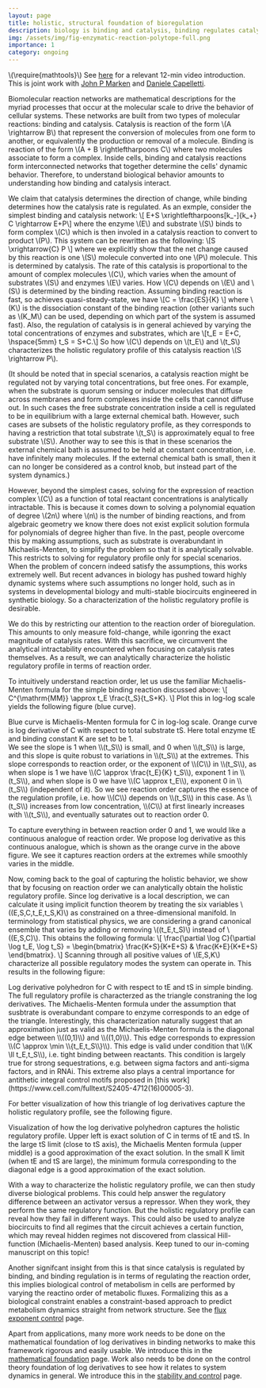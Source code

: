 ```yaml
---
layout: page
title: holistic, structural foundation of bioregulation
description: biology is binding and catalysis, binding regulates catalysis via log derivative, with full regulation profile characterized by a polyhedron.
img: /assets/img/fig-enzymatic-reaction-polytope-full.png
importance: 1
category: ongoing
---
```

\\(\require{mathtools}\\)
See [here](https://drive.google.com/file/d/1u5FYkSI9ZzEP7itai_mH1ZQds_52gfVt/view?usp=sharing) for a relevant 12-min video introduction.
This is joint work with [John P Marken](https://scholar.google.com/citations?user=GVHMq88AAAAJ&hl=en) and [Daniele Capelletti](https://staff.polito.it/daniele.cappelletti/).

Biomolecular reaction networks are mathematical descriptions for the myriad processes that occur at the molecular scale to drive the behavior of cellular systems.
These networks are built from two types of molecular reactions: binding and catalysis.
Catalysis is reaction of the form \\(A \rightarrow B\\) that represent the conversion of molecules from one form to another, or equivalently the production or removal of a molecule.
Binding is reaction of the form \\(A + B \rightleftharpoons C\\) where two molecules associate to form a complex.
Inside cells, binding and catalysis reactions form interconnected networks that together determine the cells' dynamic behavior.
Therefore, to understand biological behavior amounts to understanding how binding and catalysis interact.

We claim that catalysis determines the direction of change, while binding determines how the catalysis rate is regulated. 
As an exmple, consider the simplest binding and catalysis network:
\\[ E+S \xrightleftharpoons[k_-]{k_+} C \rightarrow E+P\\]
where the enzyme \\(E\\) and substrate \\(S\\) binds to form complex \\(C\\) which is then involed in a catalysis reaction to convert to product \\(P\\).
This system can be rewritten as the following:
\\[S \xrightarrow{C} P \\]
where we explicitly show that the net change caused by this reaction is one \\(S\\) molecule converted into one \\(P\\) molecule. This is determined by catalysis. The rate of this catalysis is proportional to the amount of complex molecules \\(C\\), which varies when the amount of substrates \\(S\\) and enzymes \\(E\\) varies. 
How \\(C\\) depends on \\(E\\) and \\(S\\) is determined by the binding reaction.
Assuming binding reaction is fast, so achieves quasi-steady-state, we have
\\[C = \frac{ES}{K} \\]
where \\(K\\) is the dissociation constant of the binding reaction (other variants such as \\(K_M\\) can be used, depending on which part of the system is assumed fast).
Also, the regulation of catalysis is in general achieved by varying the total concentrations of enzymes and substrates, which are 
\\[t_E = E+C, \hspace{5mm} t_S = S+C.\\]
So how \\(C\\) depends on \\(t_E\\) and \\(t_S\\) characterizes the holistic regulatory profile of this catalysis reaction \\(S \rightarrow P\\).

(It should be noted that in special scenarios, a catalysis reaction might be regulated not by varying total concentrations, but free ones. For example, when the substrate is quorum sensing or inducer molecules that diffuse across membranes and form complexes inside the cells that cannot diffuse out. In such cases the free substrate concentration inside a cell is regulated to be in equilibrium with a large external chemical bath.
However, such cases are subsets of the holistic regulatory profile, as they corresponds to having a restriction that total substrate \\(t_S\\) is approximately equal to free substrate \\(S\\). Another way to see this is that in these scenarios the external chemical bath is assumed to be held at constant concentration, i.e. have infinitely many molecules. If the external chemical bath is small, then it can no longer be considered as a control knob, but instead part of the system dynamics.)

However, beyond the simplest cases, solving for the expression of reaction complex \\(C\\) as a function of total reactant concentrations is analytically intractable. This is because it comes down to solving a polynomial equation of degree \\(2n\\) where \\(n\\) is the number of binding reactions, and from algebraic geometry we know there does not exist explicit solution formula for polynomials of degree higher than five. 
In the past, people overcome this by making assumptions, such as substrate is overabundant in Michaelis-Menten, to simplify the problem so that it is analytically solvable. 
This restricts to solving for regulatory profile only for special scenarios. 
When the problem of concern indeed satisfy the assumptions, this works extremely well.
But recent advances in biology has pushed toward highly dynamic systems where such assumptions no longer hold, such as in systems in developmental biology and multi-stable biocircuits engineered in synthetic biology. 
So a characterization of the holistic regulatory profile is desirable.

We do this by restricting our attention to the reaction order of bioregulation. This amounts to only measure fold-change, while igonring the exact magnitude of catalysis rates. With this sacrifice, we circumvent the analytical intractability encountered when focusing on catalysis rates themselves. As a result, we can analytically characterize the holistic regulatory profile in terms of reaction order.

To intuitively understand reaction order, let us use the familiar Michaelis-Menten formula for the simple binding reaction discussed above:
\\[ C^{\mathrm{MM}} \approx t_E \frac{t_S}{t_S+K}. \\]
Plot this in log-log scale yields the following figure (blue curve).
<div class="row justify-content-sm-center">
    <div class="col-sm-10 mt-3 mt-md-0">
        <img class="img-fluid rounded z-depth-1" src="{{ '/assets/img/fig-michaelis-menten.png' | relative_url }}" alt="" title="example image"/>
    </div>
</div>
<div class="caption">
    Blue curve is Michaelis-Menten formula for C in log-log scale. Orange curve is log derivative of C with respect to total substrate tS. Here total enzyme tE and binding constant K are set to be 1. 
</div>
We see the slope is 1 when \\(t_S\\) is small, and 0 when \\(t_S\\) is large, and this slope is quite robust to variations in \\(t_S\\) at the extremes. 
This slope corresponds to reaction order, or the exponent of \\(C\\) in \\(t_S\\), as when slope is 1 we have \\(C \approx \frac{t_E}{K} t_S\\), exponent 1 in \\(t_S\\), and when slope is 0 we have \\(C \approx t_E\\), exponent 0 in \\(t_S\\) (independent of it).
So we see reaction order captures the essence of the regulation profile, i.e. how \\(C\\) depends on \\(t_S\\) in this case. As \\(t_S\\) increases from low concentration, \\(C\\) at first linearly increases with \\(t_S\\), and eventually saturates out to reaction order 0.

To capture everything in between reaction order 0 and 1, we would like a continuous analogue of reaction order. We propose log derivative as this continuous analogue, which is shown as the orange curve in the above figure. We see it captures reaction orders at the extremes while smoothly varies in the middle.

Now, coming back to the goal of capturing the holistic behavior, we show that by focusing on reaction order we can analytically obtain the holistic regulatory profile. 
Since log derivative is a local description, we can calculate it using implicit function theorem by treating the six variables \\((E,S,C,t_E,t_S,K)\\) as constrained on a three-dimensional manifold. In terminology from statistical physics, we are considering a grand canonical ensemble that varies by adding or removing \\((t_E,t_S)\\) instead of \\((E,S,C)\\).
This obtains the following formula:
\\[ \frac{\partial \log C}{\partial \log t_E, \log t_S} = \begin{bmatrix} \frac{K+S}{K+E+S} & \frac{K+E}{K+E+S} \end{bmatrix}. \\]
Scanning through all positive values of \\(E,S,K\\) characterize all possible regulatory modes the system can operate in. This results in the following figure:
<div class="row justify-content-sm-center">
    <div class="col-sm-6 mt-3 mt-md-0">
        <img class="img-fluid rounded z-depth-1" src="{{ '/assets/img/fig-enzymatic-reaction-polytope-full.png' | relative_url }}" alt="" title="example image"/>
    </div>
</div>
<div class="caption">
    Log derivative polyhedron for C with respect to tE and tS in simple binding.
</div>
The full regulatory profile is characterzed as the triangle constraning the log derivatives. The Michaelis-Menten formula under the assumption that susbtrate is overabundant compare to enzyme corresponds to an edge of the triangle. 
Interestingly, this characterization naturally suggest that an approximation just as valid as the Michaelis-Menten formula is the diagonal edge between \\((0,1)\\) and \\((1,0)\\). 
This edge corresponds to expression \\(C \approx \min \\{t_E,t_S\\}\\). 
This edge is valid under condition that \\(K \ll t_E,t_S\\), i.e. tight binding between reactants. 
This condition is largely true for strong sequestrations, e.g. between sigma factors and anti-sigma factors, and in RNAi. This extreme also plays a central importance for antithetic integral control motifs proposed in [this work](https://www.cell.com/fulltext/S2405-4712(16)00005-3).

For better visualization of how this triangle of log derivatives capture the holistic regulatory profile, see the following figure.
<div class="row justify-content-sm-center">
    <div class="col-sm mt-3 mt-md-0">
        <img class="img-fluid rounded z-depth-1" src="{{ '/assets/img/fig-foundation-holistic-3d-plot.png' | relative_url }}" alt="" title="example image"/>
    </div>
</div>
<div class="caption">
    Visualization of how the log derivative polyhedron captures the holistic regulatory profile. Upper left is exact solution of C in terms of tE and tS. In the large tS limit (close to tS axis), the Michaelis Menten formula (upper middle) is a good approximation of the exact solution. In the small K limit (when tE and tS are large), the minimum formula corresponding to the diagonal edge is a good approximation of the exact solution.
</div>

With a way to characterize the holistic regulatory profile, we can then study diverse biological problems.
This could help answer the regulatory difference between an activator versus a repressor. When they work, they perform the same regulatory function. But the holistic regulatory profile can reveal how they fail in different ways.
This could also be used to analyze biocircuits to find all regimes that the circuit achieves a certain function, which may reveal hidden regimes not discovered from classical Hill-function (Michaelis-Menten) based analysis.
Keep tuned to our in-coming manuscript on this topic!

Another signifcant insight from this is that since catalysis is regulated by binding, and binding regulation is in terms of regulating the reaction order, this implies biological control of metabolism in cells are performed by varying the reactino order of metabolic fluxes. Formalizing this as a biological constraint enables a constraint-based approach to predict metabolism dynamics straight from network structure. See the [flux exponent control](https://chemaoxfz.github.io/projects/fec/) page.

Apart from applications, many more work needs to be done on the mathematical foundation of log derivatives in binding networks to make this framework rigorous and easily usable. We introduce this in the [mathematical foundation](https://chemaoxfz.github.io/projects/math_of_log_der/) page.
Work also needs to be done on the control theory foundation of log derivatives to see how it relates to system dynamics in general. We introduce this in the [stability and control](https://chemaoxfz.github.io/projects/stability_control_log_der/) page.

